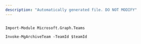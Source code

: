 ```yaml
---
description: "Automatically generated file. DO NOT MODIFY"
---
```


```powershellv1

Import-Module Microsoft.Graph.Teams

Invoke-MgArchiveTeam -TeamId $teamId

```